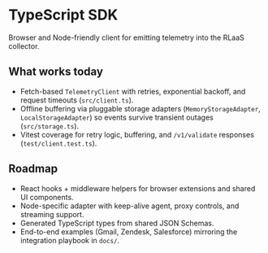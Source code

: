 # TypeScript SDK

Browser and Node-friendly client for emitting telemetry into the RLaaS collector.

## What works today
- Fetch-based `TelemetryClient` with retries, exponential backoff, and request timeouts (`src/client.ts`).
- Offline buffering via pluggable storage adapters (`MemoryStorageAdapter`, `LocalStorageAdapter`) so events survive transient outages (`src/storage.ts`).
- Vitest coverage for retry logic, buffering, and `/v1/validate` responses (`test/client.test.ts`).

## Roadmap
- React hooks + middleware helpers for browser extensions and shared UI components.
- Node-specific adapter with keep-alive agent, proxy controls, and streaming support.
- Generated TypeScript types from shared JSON Schemas.
- End-to-end examples (Gmail, Zendesk, Salesforce) mirroring the integration playbook in `docs/`.
